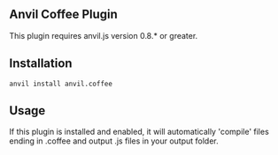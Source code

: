 ## Anvil Coffee Plugin

This plugin requires anvil.js version 0.8.* or greater.

## Installation

	anvil install anvil.coffee

## Usage

If this plugin is installed and enabled, it will automatically 'compile' files ending in .coffee and output .js files in your output folder.